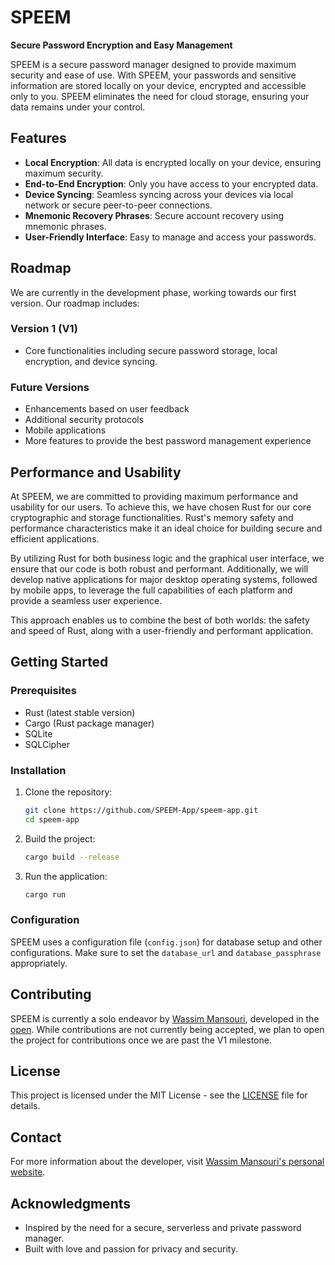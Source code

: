 
# SPEEM

**Secure Password Encryption and Easy Management**

SPEEM is a secure password manager designed to provide maximum security and ease of use. With SPEEM, your passwords and sensitive information are stored locally on your device, encrypted and accessible only to you. SPEEM eliminates the need for cloud storage, ensuring your data remains under your control.

## Features

- **Local Encryption**: All data is encrypted locally on your device, ensuring maximum security.
- **End-to-End Encryption**: Only you have access to your encrypted data.
- **Device Syncing**: Seamless syncing across your devices via local network or secure peer-to-peer connections.
- **Mnemonic Recovery Phrases**: Secure account recovery using mnemonic phrases.
- **User-Friendly Interface**: Easy to manage and access your passwords.

## Roadmap

We are currently in the development phase, working towards our first version. Our roadmap includes:

### Version 1 (V1)

- Core functionalities including secure password storage, local encryption, and device syncing.

### Future Versions

- Enhancements based on user feedback
- Additional security protocols
- Mobile applications
- More features to provide the best password management experience

## Performance and Usability

At SPEEM, we are committed to providing maximum performance and usability for our users. To achieve this, we have chosen Rust for our core cryptographic and storage functionalities. Rust's memory safety and performance characteristics make it an ideal choice for building secure and efficient applications.

By utilizing Rust for both business logic and the graphical user interface, we ensure that our code is both robust and performant. Additionally, we will develop native applications for major desktop operating systems, followed by mobile apps, to leverage the full capabilities of each platform and provide a seamless user experience.

This approach enables us to combine the best of both worlds: the safety and speed of Rust, along with a user-friendly and performant application.

## Getting Started

### Prerequisites

- Rust (latest stable version)
- Cargo (Rust package manager)
- SQLite
- SQLCipher

### Installation

1. Clone the repository:

   ```bash
   git clone https://github.com/SPEEM-App/speem-app.git
   cd speem-app
   ```

2. Build the project:

   ```bash
   cargo build --release
   ```

3. Run the application:

   ```bash
   cargo run
   ```

### Configuration

SPEEM uses a configuration file (`config.json`) for database setup and other configurations. Make sure to set the `database_url` and `database_passphrase` appropriately.

## Contributing

SPEEM is currently a solo endeavor by [Wassim Mansouri](https://wassimans.com), developed in the [open](https://github.com/SPEEM-App/speem-app). While contributions are not currently being accepted, we plan to open the project for contributions once we are past the V1 milestone.

## License

This project is licensed under the MIT License - see the [LICENSE](LICENSE) file for details.

## Contact

For more information about the developer, visit [Wassim Mansouri's personal website](https://wassimans.com).

## Acknowledgments

- Inspired by the need for a secure, serverless and private password manager.
- Built with love and passion for privacy and security.

